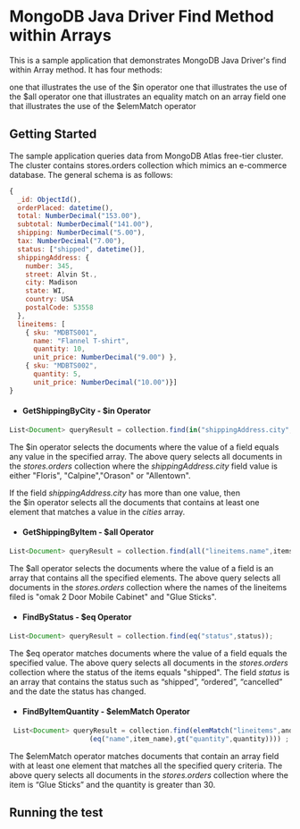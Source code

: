 # MongoDB Java Driver Find Method within Arrays
This is a sample application that demonstrates MongoDB Java Driver's find within Array method. It has four methods:

one that illustrates the use of the $in operator
one that illustrates the use of the $all operator
one that illustrates an equality match on an array field
one that illustrates the use of the $elemMatch operator


## Getting Started
The sample application queries data from MongoDB Atlas free-tier cluster. The cluster contains stores.orders collection which mimics an e-commerce database. The general schema is as follows:
 

```javascript
{
  _id: ObjectId(),
  orderPlaced: datetime(),
  total: NumberDecimal("153.00"),
  subtotal: NumberDecimal("141.00"),
  shipping: NumberDecimal("5.00"),
  tax: NumberDecimal("7.00"),
  status: ["shipped", datetime()],
  shippingAddress: {
    number: 345,
    street: Alvin St.,
    city: Madison
    state: WI,
    country: USA
    postalCode: 53558
  },
  lineitems: [
    { sku: "MDBTS001",
      name: "Flannel T-shirt",
      quantity: 10,
      unit_price: NumberDecimal("9.00") },
    { sku: "MDBTS002",
      quantity: 5,
      unit_price: NumberDecimal("10.00")}] 
}
```


- #### GetShippingByCity - $in Operator

```javascript
List<Document> queryResult = collection.find(in("shippingAddress.city",cities));
```
The $in operator selects the documents where the value of a field equals any value in the specified array.
The above query selects all documents in the *stores.orders* collection where the *shippingAddress.city* field value is either "Floris", "Calpine","Orason" or "Allentown".

If the field *shippingAddress.city* has more than one value, then the $in operator selects all the documents that contains at least one element that matches a value in the *cities* array.


- #### GetShippingByItem - $all Operator

```javascript
List<Document> queryResult = collection.find(all("lineitems.name",items));
```
The $all operator selects the documents where the value of a field is an array that contains all the specified elements. 
The above query selects all documents in the *stores.orders* collection where the names of the lineitems filed is "omak 2 Door Mobile Cabinet" and "Glue Sticks".


- #### FindByStatus - $eq Operator
```javascript
List<Document> queryResult = collection.find(eq("status",status));
```
The $eq operator matches documents where the value of a field equals the specified value.
The above query selects all documents in the *stores.orders* collection where the status of the items equals "shipped". The field *status* is an array that contains the status such as “shipped”, “ordered”, “cancelled” and the date the status has changed. 


- #### FindByItemQuantity - $elemMatch Operator
```javascript
 List<Document> queryResult = collection.find(elemMatch("lineitems",and
                    (eq("name",item_name),gt("quantity",quantity)))) ;
```

The $elemMatch operator matches documents that contain an array field with at least one element that matches all the specified query criteria.
The above query selects all documents in the *stores.orders* collection where the item is “Glue Sticks” and the quantity is greater than 30.


## Running the test
